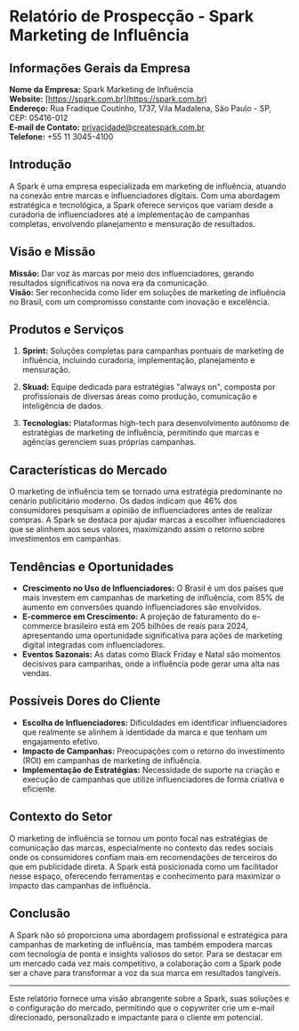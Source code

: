 # Relatório de Prospecção - Spark Marketing de Influência

## Informações Gerais da Empresa

**Nome da Empresa:** Spark Marketing de Influência  
**Website:** [https://spark.com.br](https://spark.com.br)  
**Endereço:** Rua Fradique Coutinho, 1737, Vila Madalena, São Paulo - SP, CEP: 05416-012  
**E-mail de Contato:** [privacidade@createspark.com.br](mailto:privacidade@createspark.com.br)  
**Telefone:** +55 11 3045-4100  

## Introdução

A Spark é uma empresa especializada em marketing de influência, atuando na conexão entre marcas e influenciadores digitais. Com uma abordagem estratégica e tecnológica, a Spark oferece serviços que variam desde a curadoria de influenciadores até a implementação de campanhas completas, envolvendo planejamento e mensuração de resultados.

## Visão e Missão

**Missão:** Dar voz às marcas por meio dos influenciadores, gerando resultados significativos na nova era da comunicação.  
**Visão:** Ser reconhecida como líder em soluções de marketing de influência no Brasil, com um compromisso constante com inovação e excelência.

## Produtos e Serviços

1. **Sprint:** Soluções completas para campanhas pontuais de marketing de influência, incluindo curadoria, implementação, planejamento e mensuração.
   
2. **Skuad:** Equipe dedicada para estratégias "always on", composta por profissionais de diversas áreas como produção, comunicação e inteligência de dados.
   
3. **Tecnologias:** Plataformas high-tech para desenvolvimento autônomo de estratégias de marketing de influência, permitindo que marcas e agências gerenciem suas próprias campanhas.

## Características do Mercado

O marketing de influência tem se tornado uma estratégia predominante no cenário publicitário moderno. Os dados indicam que 46% dos consumidores pesquisam a opinião de influenciadores antes de realizar compras. A Spark se destaca por ajudar marcas a escolher influenciadores que se alinhem aos seus valores, maximizando assim o retorno sobre investimentos em campanhas.

## Tendências e Oportunidades

- **Crescimento no Uso de Influenciadores:** O Brasil é um dos países que mais investem em campanhas de marketing de influência, com 85% de aumento em conversões quando influenciadores são envolvidos.
- **E-commerce em Crescimento:** A projeção de faturamento do e-commerce brasileiro está em 205 bilhões de reais para 2024, apresentando uma oportunidade significativa para ações de marketing digital integradas com influenciadores.
- **Eventos Sazonais:** As datas como Black Friday e Natal são momentos decisivos para campanhas, onde a influência pode gerar uma alta nas vendas.

## Possíveis Dores do Cliente

- **Escolha de Influenciadores:** Dificuldades em identificar influenciadores que realmente se alinhem à identidade da marca e que tenham um engajamento efetivo.
- **Impacto de Campanhas:** Preocupações com o retorno do investimento (ROI) em campanhas de marketing de influência.
- **Implementação de Estratégias:** Necessidade de suporte na criação e execução de campanhas que utilize influenciadores de forma criativa e eficiente.

## Contexto do Setor

O marketing de influência se tornou um ponto focal nas estratégias de comunicação das marcas, especialmente no contexto das redes sociais onde os consumidores confiam mais em recomendações de terceiros do que em publicidade direta. A Spark está posicionada como um facilitador nesse espaço, oferecendo ferramentas e conhecimento para maximizar o impacto das campanhas de influência.

## Conclusão

A Spark não só proporciona uma abordagem profissional e estratégica para campanhas de marketing de influência, mas também empodera marcas com tecnologia de ponta e insights valiosos do setor. Para se destacar em um mercado cada vez mais competitivo, a colaboração com a Spark pode ser a chave para transformar a voz da sua marca em resultados tangíveis.

---

Este relatório fornece uma visão abrangente sobre a Spark, suas soluções e o configuração do mercado, permitindo que o copywriter crie um e-mail direcionado, personalizado e impactante para o cliente em potencial.